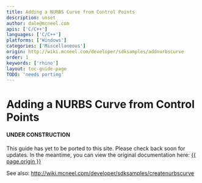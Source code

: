 ```yaml
---
title: Adding a NURBS Curve from Control Points
description: unset
author: dale@mcneel.com
apis: ['C/C++']
languages: ['C/C++']
platforms: ['Windows']
categories: ['Miscellaneous']
origin: http://wiki.mcneel.com/developer/sdksamples/addnurbscurve
order: 1
keywords: ['rhino']
layout: toc-guide-page
TODO: 'needs porting'
---
```


# Adding a NURBS Curve from Control Points

<div class="bs-callout bs-callout-danger">
  <h4>UNDER CONSTRUCTION</h4>
  <p>This guide has yet to be ported to this site.  Please check back soon for updates.  
  In the meantime, you can view the original documentation here:
  <a href="{{ page.origin }}">{{ page.origin }}</a></p>
</div>

See also: http://wiki.mcneel.com/developer/sdksamples/createnurbscurve
